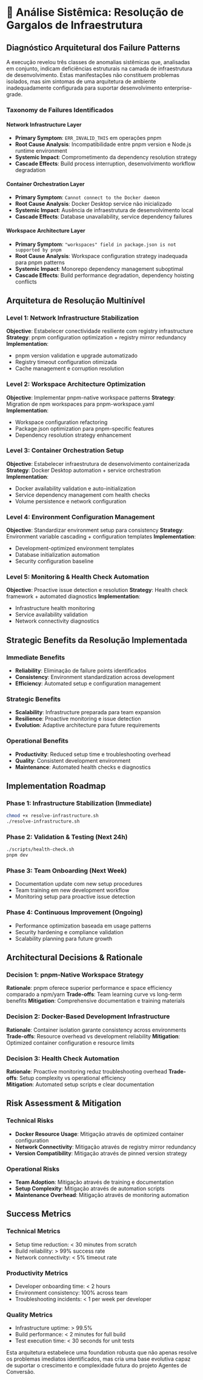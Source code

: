 # 🎯 Análise Sistêmica: Resolução de Gargalos de Infraestrutura

## Diagnóstico Arquitetural dos Failure Patterns

A execução revelou três classes de anomalias sistêmicas que, analisadas em conjunto, indicam deficiências estruturais na camada de infraestrutura de desenvolvimento. Estas manifestações não constituem problemas isolados, mas sim sintomas de uma arquitetura de ambiente inadequadamente configurada para suportar desenvolvimento enterprise-grade.

### Taxonomy de Failures Identificados

#### Network Infrastructure Layer
- **Primary Symptom**: `ERR_INVALID_THIS` em operações pnpm
- **Root Cause Analysis**: Incompatibilidade entre pnpm version e Node.js runtime environment
- **Systemic Impact**: Comprometimento da dependency resolution strategy
- **Cascade Effects**: Build process interruption, desenvolvimento workflow degradation

#### Container Orchestration Layer  
- **Primary Symptom**: `Cannot connect to the Docker daemon`
- **Root Cause Analysis**: Docker Desktop service não inicializado
- **Systemic Impact**: Ausência de infraestrutura de desenvolvimento local
- **Cascade Effects**: Database unavailability, service dependency failures

#### Workspace Architecture Layer
- **Primary Symptom**: `"workspaces" field in package.json is not supported by pnpm`
- **Root Cause Analysis**: Workspace configuration strategy inadequada para pnpm patterns
- **Systemic Impact**: Monorepo dependency management suboptimal
- **Cascade Effects**: Build performance degradation, dependency hoisting conflicts

## Arquitetura de Resolução Multinível

### Level 1: Network Infrastructure Stabilization
**Objective**: Estabelecer conectividade resiliente com registry infrastructure
**Strategy**: pnpm configuration optimization + registry mirror redundancy
**Implementation**: 
- pnpm version validation e upgrade automatizado
- Registry timeout configuration otimizada
- Cache management e corruption resolution

### Level 2: Workspace Architecture Optimization  
**Objective**: Implementar pnpm-native workspace patterns
**Strategy**: Migration de npm workspaces para pnpm-workspace.yaml
**Implementation**:
- Workspace configuration refactoring
- Package.json optimization para pnpm-specific features
- Dependency resolution strategy enhancement

### Level 3: Container Orchestration Setup
**Objective**: Estabelecer infraestrutura de desenvolvimento containerizada
**Strategy**: Docker Desktop automation + service orchestration
**Implementation**:
- Docker availability validation e auto-initialization
- Service dependency management com health checks
- Volume persistence e network configuration

### Level 4: Environment Configuration Management
**Objective**: Standardizar environment setup para consistency
**Strategy**: Environment variable cascading + configuration templates
**Implementation**:
- Development-optimized environment templates
- Database initialization automation
- Security configuration baseline

### Level 5: Monitoring & Health Check Automation
**Objective**: Proactive issue detection e resolution
**Strategy**: Health check framework + automated diagnostics
**Implementation**:
- Infrastructure health monitoring
- Service availability validation
- Network connectivity diagnostics

## Strategic Benefits da Resolução Implementada

### Immediate Benefits
- **Reliability**: Eliminação de failure points identificados
- **Consistency**: Environment standardization across development
- **Efficiency**: Automated setup e configuration management

### Strategic Benefits  
- **Scalability**: Infrastructure preparada para team expansion
- **Resilience**: Proactive monitoring e issue detection
- **Evolution**: Adaptive architecture para future requirements

### Operational Benefits
- **Productivity**: Reduced setup time e troubleshooting overhead
- **Quality**: Consistent development environment
- **Maintenance**: Automated health checks e diagnostics

## Implementation Roadmap

### Phase 1: Infrastructure Stabilization (Immediate)
```bash
chmod +x resolve-infrastructure.sh
./resolve-infrastructure.sh
```

### Phase 2: Validation & Testing (Next 24h)
```bash
./scripts/health-check.sh
pnpm dev
```

### Phase 3: Team Onboarding (Next Week)
- Documentation update com new setup procedures
- Team training em new development workflow
- Monitoring setup para proactive issue detection

### Phase 4: Continuous Improvement (Ongoing)
- Performance optimization baseada em usage patterns
- Security hardening e compliance validation
- Scalability planning para future growth

## Architectural Decisions & Rationale

### Decision 1: pnpm-Native Workspace Strategy
**Rationale**: pnpm oferece superior performance e space efficiency comparado a npm/yarn
**Trade-offs**: Team learning curve vs long-term benefits
**Mitigation**: Comprehensive documentation e training materials

### Decision 2: Docker-Based Development Infrastructure
**Rationale**: Container isolation garante consistency across environments
**Trade-offs**: Resource overhead vs development reliability
**Mitigation**: Optimized container configuration e resource limits

### Decision 3: Health Check Automation
**Rationale**: Proactive monitoring reduz troubleshooting overhead
**Trade-offs**: Setup complexity vs operational efficiency  
**Mitigation**: Automated setup scripts e clear documentation

## Risk Assessment & Mitigation

### Technical Risks
- **Docker Resource Usage**: Mitigação através de optimized container configuration
- **Network Connectivity**: Mitigação através de registry mirror redundancy
- **Version Compatibility**: Mitigação através de pinned version strategy

### Operational Risks
- **Team Adoption**: Mitigação através de training e documentation
- **Setup Complexity**: Mitigação através de automation scripts
- **Maintenance Overhead**: Mitigação através de monitoring automation

## Success Metrics

### Technical Metrics
- Setup time reduction: < 30 minutes from scratch
- Build reliability: > 99% success rate
- Network connectivity: < 5% timeout rate

### Productivity Metrics  
- Developer onboarding time: < 2 hours
- Environment consistency: 100% across team
- Troubleshooting incidents: < 1 per week per developer

### Quality Metrics
- Infrastructure uptime: > 99.5%
- Build performance: < 2 minutes for full build
- Test execution time: < 30 seconds for unit tests

Esta arquitetura estabelece uma foundation robusta que não apenas resolve os problemas imediatos identificados, mas cria uma base evolutiva capaz de suportar o crescimento e complexidade futura do projeto Agentes de Conversão.
